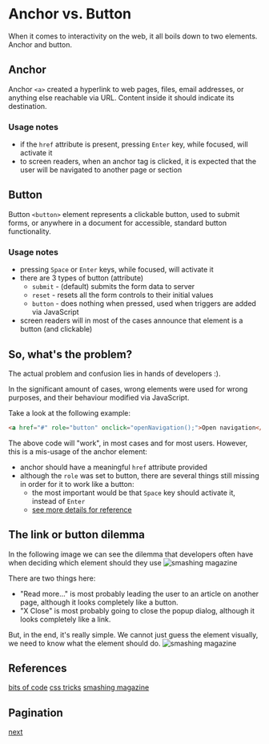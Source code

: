 # Anchor vs. Button

When it comes to interactivity on the web, it all boils down to two elements. Anchor and button.

## Anchor

Anchor ``<a>`` created a hyperlink to web pages, files, email addresses, or anything else reachable via URL. Content
inside it should indicate its destination.

### Usage notes

- if the ``href`` attribute is present, pressing ``Enter`` key, while focused, will activate it
- to screen readers, when an anchor tag is clicked, it is expected that the user will be navigated to another page or
  section

## Button

Button ``<button>`` element represents a clickable button, used to submit forms, or anywhere in a document for
accessible, standard button functionality.

### Usage notes

- pressing ``Space`` or ``Enter`` keys, while focused, will activate it
- there are 3 types of button (attribute)
    - ``submit`` - (default) submits the form data to server
    - ``reset`` - resets all the form controls to their initial values
    - ``button`` - does nothing when pressed, used when triggers are added via JavaScript
- screen readers will in most of the cases announce that element is a button (and clickable) 

## So, what's the problem?

The actual problem and confusion lies in hands of developers :).

In the significant amount of cases, wrong elements were used for wrong purposes, and their behaviour modified via JavaScript.

Take a look at the following example:
```html
<a href="#" role="button" onclick="openNavigation();">Open navigation</a>
```

The above code will "work", in most cases and for most users. However, this is a mis-usage of the anchor element:

- anchor should have a meaningful ``href`` attribute provided
- although the ``role`` was set to button, there are several things still missing in order for it to work like a button:
  - the most important would be that ``Space`` key should activate it, instead of ``Enter``
  - [see more details for reference](https://developer.mozilla.org/en-US/docs/Web/Accessibility/ARIA/Roles/button_role#Possible_effects_on_user_agents_and_assistive_technology)

## The link or button dilemma
In the following image we can see the dilemma that developers often have when deciding which element should they use
![smashing magazine](https://res.cloudinary.com/indysigner/image/fetch/f_auto,q_auto/w_2000/https://cloud.netlifyusercontent.com/assets/344dbf88-fdf9-42bb-adb4-46f01eedd629/d216e33b-519d-4db4-8089-f9c466c498ee/button-link.png)

There are two things here:
- "Read more..." is most probably leading the user to an article on another page, although it looks completely like a button.
- "X Close" is most probably going to close the popup dialog, although it looks completely like a link.

But, in the end, it's really simple. We cannot just guess the element visually, we need to know what the element should do.
![smashing magazine](https://res.cloudinary.com/indysigner/image/fetch/f_auto,q_auto/w_2000/https://cloud.netlifyusercontent.com/assets/344dbf88-fdf9-42bb-adb4-46f01eedd629/e8d91f21-222b-40d0-b4e2-a884b0a88563/flow-chart.png)

## References

[bits of code](https://bitsofco.de/anchors-vs-buttons/)
[css tricks](https://css-tricks.com/use-button-element/)
[smashing magazine](https://www.smashingmagazine.com/2019/02/buttons-interfaces/)

## Pagination

[next](../02-intro-to-forms/readme.md)